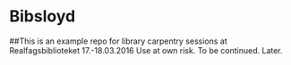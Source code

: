 # Bibsloyd
##This is an example repo for library carpentry sessions at Realfagsbiblioteket 17.-18.03.2016
Use at own risk.
To be continued.
Later.

